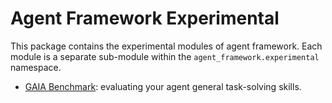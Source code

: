 # Agent Framework Experimental

This package contains the experimental modules of agent framework.
Each module is a separate sub-module within the `agent_framework.experimental` namespace.

- [GAIA Benchmark](./gaia_benchmark.md): evaluating your agent general task-solving skills.
